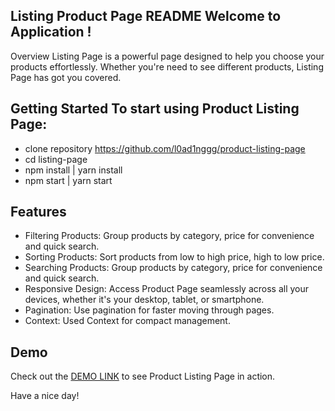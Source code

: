 ## Listing Product Page README Welcome to Application !

Overview Listing Page is a powerful page designed to help you choose your products effortlessly. Whether you're need to see different products, Listing Page has got you covered.

## Getting Started To start using Product Listing Page:

- clone repository https://github.com/l0ad1nggg/product-listing-page
- cd listing-page
- npm install | yarn install
- npm start | yarn start

## Features

- Filtering Products: Group products by category, price for convenience and quick search.
- Sorting Products: Sort products from low to high price, high to low price.
- Searching Products: Group products by category, price for convenience and quick search.
- Responsive Design: Access Product Page seamlessly across all your devices, whether it's your desktop, tablet, or smartphone.
- Pagination: Use pagination for faster moving through pages.
- Context: Used Context for compact management.

## Demo 

Check out the [DEMO LINK]() to see Product Listing Page in action.

Have a nice day!

